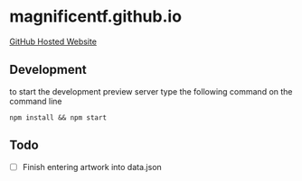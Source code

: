 # magnificentf.github.io

[GitHub Hosted Website](http://magnificentf.github.io/)

## Development

to start the development preview server type the following command on the command line

`npm install && npm start`

## Todo
- [ ] Finish entering artwork into data.json
